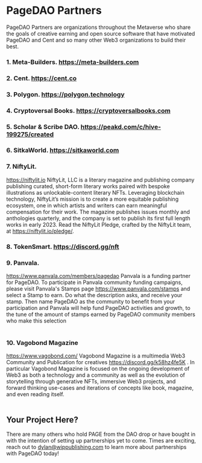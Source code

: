 # PageDAO Partners


PageDAO Partners are organizations throughout the Metaverse who share the goals of creative earning and open source software that have motivated PageDAO and Cent and so many other Web3 organizations to build their best.


### 1. Meta-Builders. https://meta-builders.com

### 2. Cent. https://cent.co

### 3. Polygon. https://polygon.technology

### 4. Cryptoversal Books. https://cryptoversalbooks.com

### 5. Scholar & Scribe DAO. https://peakd.com/c/hive-199275/created

### 6. SitkaWorld. https://sitkaworld.com

### 7. NiftyLit. 
https://niftylit.io
NiftyLit, LLC is a literary magazine and publishing company publishing curated, short-form literary works paired with bespoke illustrations as unlockable-content literary NFTs. Leveraging blockchain technology, NiftyLit’s mission is to create a more equitable publishing ecosystem, one in which artists and writers can earn meaningful compensation for their work. The magazine publishes issues monthly and anthologies quarterly, and the company is set to publish its first full length works in early 2023. Read the NiftyLit Pledge, crafted by the NiftyLit team, at https://niftylit.io/pledge/. 

### 8. TokenSmart. https://discord.gg/nft 

### 9. Panvala. 
https://www.panvala.com/members/pagedao
Panvala is a funding partner for PageDAO. To participate in Panvala community funding campaigns, please visit Panvala's Stamps page https://www.panvala.com/stamps and select a Stamp to earn. Do what the description asks, and receive your stamp. Then name PageDAO as the community to benefit from your participation and Panvala will help fund PageDAO activities and growth, to the tune of the amount of stamps earned by PageDAO community members who make this selection <br></br>

### 10. Vagobond Magazine
https://www.vagobond.com/ 
Vagobond Magazine is a multimedia Web3 Community and Publication for creatives https://discord.gg/k58hz4fe5K . In particular Vagobond Magazine is focused on the ongoing development of Web3 as both a technology and a community as well as the evolution of storytelling through generative NFTs, immersive Web3 projects, and forward thinking use-cases and iterations of concepts like book, magazine, and even reading itself. <br></br>

## Your Project Here?
There are many others who hold PAGE from the DAO drop or have bought in with the intention of setting up partnerships yet to come. Times are exciting, reach out to dylan@wippublishing.com to learn more about partnerships with PageDAO today!

